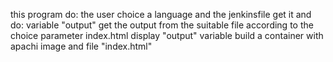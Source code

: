 this program do:
the user choice a language and the jenkinsfile get it and do:
variable "output" get the output from the suitable file according to the choice parameter
index.html display "output" variable
build a container with apachi image and file "index.html"
